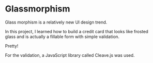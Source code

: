 # Glassmorphism
Glass morphism is a relatively new UI design trend.

In this project, I learned how to build a credit card that looks like frosted glass and is actually a fillable form with simple validation.

Pretty!

For the validation, a JavaScript library called Cleave.js was used.